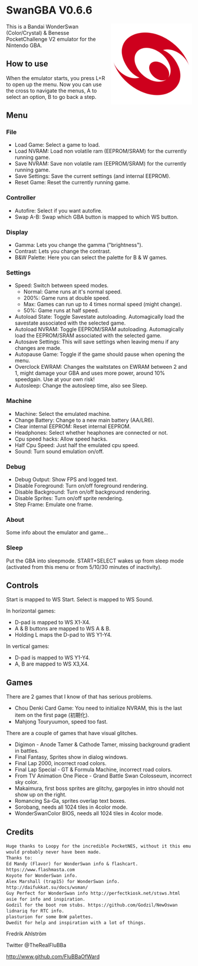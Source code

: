 # SwanGBA V0.6.6

<img align="right" width="220" src="./logo.png" alt="The WonderSwan logo"/>

This is a Bandai WonderSwan (Color/Crystal) & Benesse PocketChallenge V2 emulator for the Nintendo GBA.

## How to use

When the emulator starts, you press L+R to open up the menu.
Now you can use the cross to navigate the menus, A to select an option,
B to go back a step.

## Menu

### File

* Load Game: Select a game to load.
* Load NVRAM: Load non volatile ram (EEPROM/SRAM) for the currently running game.
* Save NVRAM: Save non volatile ram (EEPROM/SRAM) for the currently running game.
* Save Settings: Save the current settings (and internal EEPROM).
* Reset Game: Reset the currently running game.

### Controller

* Autofire: Select if you want autofire.
* Swap A-B: Swap which GBA button is mapped to which WS button.

### Display

* Gamma: Lets you change the gamma ("brightness").
* Contrast: Lets you change the contrast.
* B&W Palette: Here you can select the palette for B & W games.

### Settings

* Speed: Switch between speed modes.
  * Normal: Game runs at it's normal speed.
  * 200%: Game runs at double speed.
  * Max: Games can run up to 4 times normal speed (might change).
  * 50%: Game runs at half speed.
* Autoload State: Toggle Savestate autoloading. Automagically load the savestate associated with the selected game.
* Autoload NVRAM: Toggle EEPROM/SRAM autoloading. Automagically load the EEPROM/SRAM associated with the selected game.
* Autosave Settings: This will save settings when leaving menu if any changes are made.
* Autopause Game: Toggle if the game should pause when opening the menu.
* Overclock EWRAM: Changes the waitstates on EWRAM between 2 and 1, might damage your GBA and uses more power, around 10% speedgain. Use at your own risk!
* Autosleep: Change the autosleep time, also see Sleep.

### Machine

* Machine: Select the emulated machine.
* Change Battery: Change to a new main battery (AA/LR6).
* Clear internal EEPROM: Reset internal EEPROM.
* Headphones: Select whether heaphones are connected or not.
* Cpu speed hacks: Allow speed hacks.
* Half Cpu Speed: Just half the emulated cpu speed.
* Sound: Turn sound emulation on/off.

### Debug

* Debug Output: Show FPS and logged text.
* Disable Foreground: Turn on/off foreground rendering.
* Disable Background: Turn on/off background rendering.
* Disable Sprites: Turn on/off sprite rendering.
* Step Frame: Emulate one frame.

### About

Some info about the emulator and game...

### Sleep

Put the GBA into sleepmode. START+SELECT wakes up from sleep mode (activated
 from this menu or from 5/10/30 minutes of inactivity).

## Controls

Start is mapped to WS Start.
Select is mapped to WS Sound.

In horizontal games:

* D-pad is mapped to WS X1-X4.
* A & B buttons are mapped to WS A & B.
* Holding L maps the D-pad to WS Y1-Y4.

In vertical games:

* D-pad is mapped to WS Y1-Y4.
* A, B are mapped to WS X3,X4.

## Games

There are 2 games that I know of that has serious problems.

* Chou Denki Card Game: You need to initialize NVRAM, this is the last item on the first page (初期化).
* Mahjong Touryuumon, speed too fast.

There are a couple of games that have visual glitches.

* Digimon - Anode Tamer & Cathode Tamer, missing background gradient in battles.
* Final Fantasy, Sprites show in dialog windows.
* Final Lap 2000, incorrect road colors.
* Final Lap Special - GT & Formula Machine, incorrect road colors.
* From TV Animation One Piece - Grand Battle Swan Colosseum, incorrect sky color.
* Makaimura, first boss sprites are glitchy, gargoyles in intro should not show up on the right.
* Romancing Sa-Ga, sprites overlap text boxes.
* Sorobang, needs all 1024 tiles in 4color mode.
* WonderSwanColor BIOS, needs all 1024 tiles in 4color mode.

## Credits

```text
Huge thanks to Loopy for the incredible PocketNES, without it this emu would probably never have been made.
Thanks to:
Ed Mandy (Flavor) for WonderSwan info & flashcart. https://www.flashmasta.com
Koyote for WonderSwan info.
Alex Marshall (trap15) for WonderSwan info. http://daifukkat.su/docs/wsman/
Guy Perfect for WonderSwan info http://perfectkiosk.net/stsws.html
asie for info and inspiration.
Godzil for the boot rom stubs. https://github.com/Godzil/NewOswan
lidnariq for RTC info.
plasturion for some BnW palettes.
Dwedit for help and inspiration with a lot of things.
```

Fredrik Ahlström

Twitter @TheRealFluBBa

<http://www.github.com/FluBBaOfWard>
